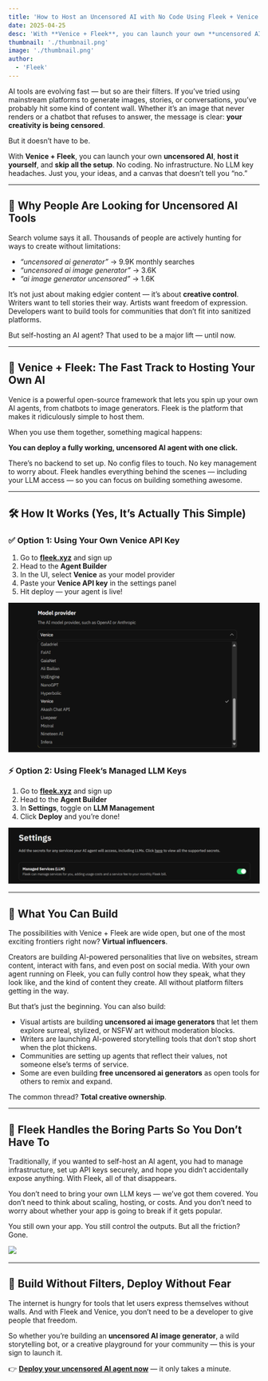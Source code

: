 ```yaml
---
title: 'How to Host an Uncensored AI with No Code Using Fleek + Venice'
date: 2025-04-25
desc: 'With **Venice + Fleek**, you can launch your own **uncensored AI**, **host it yourself**, and **skip all the setup**. No coding. No infrastructure.'
thumbnail: './thumbnail.png'
image: './thumbnail.png'
author:
  - 'Fleek'
---
```

AI tools are evolving fast — but so are their filters. If you’ve tried using mainstream platforms to generate images, stories, or conversations, you’ve probably hit some kind of content wall. Whether it’s an image that never renders or a chatbot that refuses to answer, the message is clear: **your creativity is being censored**.

But it doesn’t have to be.

With **Venice + Fleek**, you can launch your own **uncensored AI**, **host it yourself**, and **skip all the setup**. No coding. No infrastructure. No LLM key headaches. Just you, your ideas, and a canvas that doesn’t tell you “no.”

---

## **👀 Why People Are Looking for Uncensored AI Tools**

Search volume says it all. Thousands of people are actively hunting for ways to create without limitations:

- *“uncensored ai generator”* → 9.9K monthly searches
- *“uncensored ai image generator”* → 3.6K
- *“ai image generator uncensored”* → 1.6K

It’s not just about making edgier content — it’s about **creative control**. Writers want to tell stories their way. Artists want freedom of expression. Developers want to build tools for communities that don’t fit into sanitized platforms.

But self-hosting an AI agent? That used to be a major lift — until now.

---

## **🧠 Venice + Fleek: The Fast Track to Hosting Your Own AI**

Venice is a powerful open-source framework that lets you spin up your own AI agents, from chatbots to image generators. Fleek is the platform that makes it ridiculously simple to host them.

When you use them together, something magical happens:

**You can deploy a fully working, uncensored AI agent with one click.**

There’s no backend to set up. No config files to touch. No key management to worry about. Fleek handles everything behind the scenes — including your LLM access — so you can focus on building something awesome.

---

## **🛠️ How It Works (Yes, It’s Actually This Simple)**

### **✅ Option 1: Using Your Own Venice API Key**

1. Go to [**fleek.xyz**](https://fleek.xyz/) and sign up
2. Head to the **Agent Builder**
3. In the UI, select **Venice** as your model provider
4. Paste your **Venice API key** in the settings panel
5. Hit deploy — your agent is live!

![](./venicapi.png)

### **⚡ Option 2: Using Fleek’s Managed LLM Keys**

1. Go to [**fleek.xyz**](https://fleek.xyz/) and sign up
2. Head to the **Agent Builder**
3. In **Settings**, toggle on **LLM Management**
4. Click **Deploy** and you’re done!

![](./managedllm.png)

---

## **🎯 What You Can Build**

The possibilities with Venice + Fleek are wide open, but one of the most exciting frontiers right now? **Virtual influencers**.

Creators are building AI-powered personalities that live on websites, stream content, interact with fans, and even post on social media. With your own agent running on Fleek, you can fully control how they speak, what they look like, and the kind of content they create. All without platform filters getting in the way.

But that’s just the beginning. You can also build:

- Visual artists are building **uncensored ai image generators** that let them explore surreal, stylized, or NSFW art without moderation blocks.
- Writers are launching AI-powered storytelling tools that don’t stop short when the plot thickens.
- Communities are setting up agents that reflect their values, not someone else’s terms of service.
- Some are even building **free uncensored ai generators** as open tools for others to remix and expand.

The common thread? **Total creative ownership**.

---

## **🔐 Fleek Handles the Boring Parts So You Don’t Have To**

Traditionally, if you wanted to self-host an AI agent, you had to manage infrastructure, set up API keys securely, and hope you didn’t accidentally expose anything. With Fleek, all of that disappears.

You don’t need to bring your own LLM keys — we’ve got them covered. You don’t need to think about scaling, hosting, or costs. And you don’t need to worry about whether your app is going to break if it gets popular.

You still own your app. You still control the outputs. But all the friction? Gone.

![](/.iceberg.png)

---

## **🧪 Build Without Filters, Deploy Without Fear**

The internet is hungry for tools that let users express themselves without walls. And with Fleek and Venice, you don’t need to be a developer to give people that freedom.

So whether you’re building an **uncensored AI image generator**, a wild storytelling bot, or a creative playground for your community — this is your sign to launch it.

👉 [**Deploy your uncensored AI agent now**](https://fleek.xyz) — it only takes a minute.